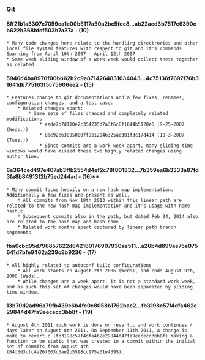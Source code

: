 ### Git
#### 8ff21b1a3307c7059ea1e00b5117a50a2bc5fec8...ab22aed3b7517c6390cb622b368bfcf503b7a37a - (10)
	* Many code changes here relate to the handling directrories and other local file system features with respect to git and it's commands Spanning from April 10th 2007 - April 12th 2007
	* Same week sliding window of a work week would collect these together as related.

#### 5946d4ba8970f00bb62b2c9e8714264831034043...4c75136f7697f76b31641db775163f5c75906ee2 - (15)
	* Features change to git documentationa and a few fixes, renames, configuration changes, and a test case.
		* Related changes apart:
			* Same sets of files changed and completely related modifications
				* eede7b7d110e2c354235d7a3f6c8f1644b5120e5 (9-25-2007 (Weds.)) 
				* 8ae92e63895000ff9b12046325ae381f3c17d414 (10-3-2007 (Tues.))
				* Since commits are a work week apart, many sliding time windows would have missed these two highly related changes using author time.

#### 6a364ced497e407ab3ffb2554d4ef2c78f801832...7b359ea6b3333a87fd3fa8b84913f2b75ed244ad - (16)**
	* Many commit focus heavily on a new hash map implementation. Additionally a few fixes are present as well.
		* All commits from Nov 18th 2013 within this linear path are related to the new hash map implementation and it's usage with name-hash.c
		* Subsequent commits also in the path, but dated Feb 24, 2014 also are related to the hash-map and hash-name
		* Related work months apart captured by linear path branch segements

#### fba0cbd95d796857622d642160176907930ae511...a20b4d899ae75e075641d7bfe9462a239c8b9236 - (17)
	* All highly related to autoconf build configurations
		* All work starts on August 2th 2006 (Weds), and ends August 9th, 2006 (Weds).
		* While changes are a week apart, it is not a standard work week, and as such this set of changes would have been separated by sliding time window.

#### 13b70d2ad96a79fb439c6b4fc0e8058b1762bae2...fb3198c57f4dfa462e29844d47fa9eececc3bb8f - (19)
	* August 4th 2011 much work is done on revert.c and work continues 4 days later on August 8th 2011. On September 11th 2011, a change is made to revert.c (fb3198c57f4dfa462e29844d47fa9eececc3bb8f) making a function to be static that was created in a commit within the initial set of commits from August 4th (04d3d3cfc4a26f003c5ae2b5598cc975a31e4395).